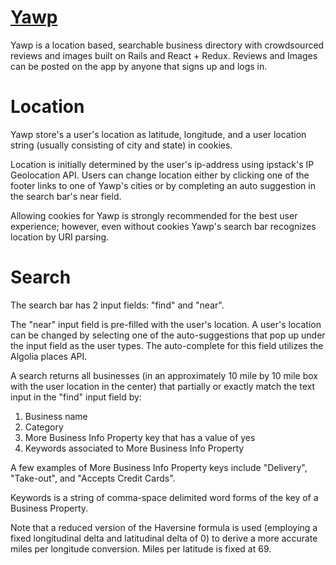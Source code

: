 # [Yawp](https://yawp-app.herokuapp.com/#/)

Yawp is a location based, searchable business directory with crowdsourced reviews and images built on Rails and React + Redux.  Reviews and Images can be posted on the app by anyone that signs up and logs in.

# Location

Yawp store's a user's location as latitude, longitude, and a user location string (usually consisting of city and state) in cookies.

Location is initially determined by the user's ip-address using ipstack's IP Geolocation API.  Users can change location either by clicking one of the footer links to one of Yawp's cities or by completing an auto suggestion in the search bar's near field.

Allowing cookies for Yawp is strongly recommended for the best user experience; however, even without cookies Yawp's search bar recognizes location by URI parsing.

# Search

The search bar has 2 input fields: "find" and "near".

The "near" input field is pre-filled with the user's location.  A user's location can be changed by selecting one of the auto-suggestions that pop up under the input field as the user types.  The auto-complete for this field utilizes the Algolia places API.

A search returns all businesses (in an approximately 10 mile by 10 mile box with the user location in the center) that partially or exactly match the text input in the "find" input field by:
1. Business name
2. Category
3. More Business Info Property key that has a value of yes
4. Keywords associated to More Business Info Property

A few examples of More Business Info Property keys include "Delivery", "Take-out", and "Accepts Credit Cards".

Keywords is a string of comma-space delimited word forms of the key of a Business Property.

Note that a reduced version of the Haversine formula is used (employing a fixed longitudinal delta and latitudinal delta of 0) to derive a more accurate miles per longitude conversion. Miles per latitude is fixed at 69.
